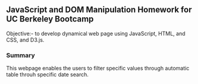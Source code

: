 ## JavaScript and DOM Manipulation Homework for UC Berkeley Bootcamp

Objective:- to develop dynamical web page using JavaScript, HTML, and CSS, and D3.js.  
### Summary

This webpage enables the users to filter specific values through automatic table throuh specific date search.
